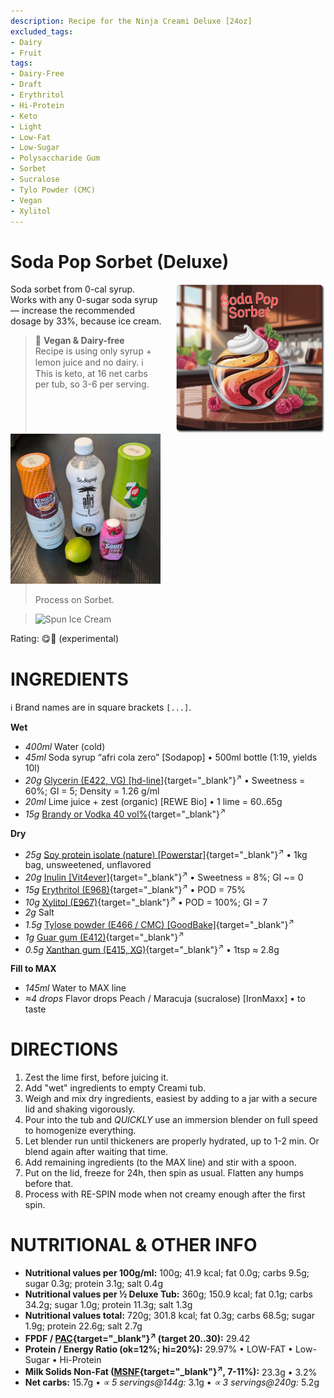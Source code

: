 ```yaml
---
description: Recipe for the Ninja Creami Deluxe [24oz]
excluded_tags:
- Dairy
- Fruit
tags:
- Dairy-Free
- Draft
- Erythritol
- Hi-Protein
- Keto
- Light
- Low-Fat
- Low-Sugar
- Polysaccharide Gum
- Sorbet
- Sucralose
- Tylo Powder (CMC)
- Vegan
- Xylitol
---
```

# Soda Pop Sorbet (Deluxe)
<img style="float: right; margin-left: 1.5em;" width=240 alt="Logo" src="logo-soda-pop-sorbet.png" />

Soda sorbet from 0-cal syrup. Works with any 0-sugar soda syrup — increase the recommended dosage by 33%, because ice cream.

<img style="float: left; margin-right: 1.5em;" width=240 alt="Syrup bottles + lime" src="Sodapop_2025-06-23.jpg" class="zoomable" />

> 🌿 **Vegan & Dairy-free**<br />Recipe is using only syrup + lemon juice and no dairy.
> ℹ️ This is keto, at 16 net carbs per tub, so 3-6 per serving.
<br clear=all /><br />Process on Sorbet.

> <img width=360 alt="Spun Ice Cream" src="" class="zoomable" />

Rating: 😋🥤 (experimental)

# INGREDIENTS

ℹ️ Brand names are in square brackets `[...]`.

**Wet**

  - _400ml_ Water (cold)
  - _45ml_ Soda syrup “afri cola zero” [Sodapop] • 500ml bottle (1:19, yields 10l)
  - _20g_ [Glycerin (E422, VG) \[hd-line\]](/ice-creamery/info/ingredients/#vegetable-glycerin-glycerol-vg-e422){target="_blank"}<sup>↗</sup> • Sweetness = 60%; GI = 5; Density = 1.26 g/ml
  - _20ml_ Lime juice + zest (organic) [REWE Bio] • 1 lime = 60..65g
  - _15g_ [Brandy or Vodka 40 vol%](/ice-creamery/info/ingredients/#alcohol-ethanol){target="_blank"}<sup>↗</sup>

**Dry**

  - _25g_ [Soy protein isolate (nature) \[Powerstar\]](/ice-creamery/info/ingredients/#soy-protein-isolate){target="_blank"}<sup>↗</sup> • 1kg bag, unsweetened, unflavored
  - _20g_ [Inulin \[Vit4ever\]](/ice-creamery/info/ingredients/#inulin){target="_blank"}<sup>↗</sup> • Sweetness = 8%; GI ~= 0
  - _15g_ [Erythritol (E968)](/ice-creamery/info/ingredients/#erythritol-e968){target="_blank"}<sup>↗</sup> • POD = 75%
  - _10g_ [Xylitol (E967)](/ice-creamery/info/ingredients/#xylitol-e967){target="_blank"}<sup>↗</sup> • POD = 100%; GI = 7
  - _2g_ Salt
  - _1.5g_ [Tylose powder (E466 / CMC) \[GoodBake\]](/ice-creamery/info/ingredients/#cocoa-powder){target="_blank"}<sup>↗</sup>
  - _1g_ [Guar gum (E412)](/ice-creamery/info/ingredients/#guar-gum-e412){target="_blank"}<sup>↗</sup>
  - _0.5g_ [Xanthan gum (E415, XG)](/ice-creamery/info/ingredients/#xanthan-gum-xg-e415){target="_blank"}<sup>↗</sup> • 1tsp ≈ 2.8g

**Fill to MAX**

  - _145ml_ Water to MAX line
  - _≈4 drops_ Flavor drops Peach / Maracuja (sucralose) [IronMaxx] • to taste

# DIRECTIONS

 1. Zest the lime first, before juicing it.
 1. Add "wet" ingredients to empty Creami tub.
 1. Weigh and mix dry ingredients, easiest by adding to a jar with a secure lid and shaking vigorously.
 1. Pour into the tub and *QUICKLY* use an immersion blender on full speed to homogenize everything.
 1. Let blender run until thickeners are properly hydrated, up to 1-2 min. Or blend again after waiting that time.
 1. Add remaining ingredients (to the MAX line) and stir with a spoon.
 1. Put on the lid, freeze for 24h, then spin as usual. Flatten any humps before that.
 1. Process with RE-SPIN mode when not creamy enough after the first spin.

# NUTRITIONAL & OTHER INFO
- **Nutritional values per 100g/ml:** 100g; 41.9 kcal; fat 0.0g; carbs 9.5g; sugar 0.3g; protein 3.1g; salt 0.4g
- **Nutritional values per ½ Deluxe Tub:** 360g; 150.9 kcal; fat 0.1g; carbs 34.2g; sugar 1.0g; protein 11.3g; salt 1.3g
- **Nutritional values total:** 720g; 301.8 kcal; fat 0.3g; carbs 68.5g; sugar 1.9g; protein 22.6g; salt 2.7g
- **FPDF / [PAC](/ice-creamery/info/glossary/#potere-anti-congelante-pac){target="_blank"}<sup>↗</sup> (target 20..30):** 29.42
- **Protein / Energy Ratio (ok=12%; hi=20%):** 29.97% • LOW-FAT • Low-Sugar • Hi-Protein
- **Milk Solids Non-Fat ([MSNF](/ice-creamery/info/glossary/#milk-solids-not-fat-msnf){target="_blank"}<sup>↗</sup>, 7-11%):** 23.3g • 3.2%
- **Net carbs:** 15.7g • *∝ 5 servings@144g:* 3.1g • *∝ 3 servings@240g:* 5.2g
